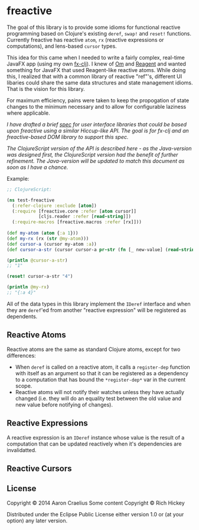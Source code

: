 # freactive

The goal of this library is to provide some idioms for functional reactive programming based on Clojure's existing `deref`, `swap!` and `reset!` functions. Currently freactive has reactive `atom`, `rx` (reactive expressions or computations), and lens-based  `cursor` types.

This idea for this came when I needed to write a fairly complex, real-time JavaFX app (using my own [fx-clj](https://github.com/aaronc/fx-clj/)). I knew of [Om](https://github.com/swannodette/om) and [Reagent](https://github.com/reagent-project/reagent) and wanted something for JavaFX that used Reagent-like reactive atoms. While doing this, I realized that with a common library of reactive "ref"'s, different UI libaries could share the same data structures and state management idioms. That is the vision for this library.

For maximum efficiency, pains were taken to keep the propogation of state changes to the minimum necessary and to allow for configurable laziness where applicable.

*I have drafted a brief [spec](https://github.com/aaronc/freactive/wiki/User-Interface-Spec) for user interface libraries that could be based upon freactive using a similar Hiccup-like API. The goal is for fx-clj and an freactive-based DOM library to support this spec.*

*The ClojureScript version of the API is described here - as the Java-version was designed first, the ClojureScript version had the benefit of further refinement. The Java-version will be updated to match this document as soon as I have a chance.*

Example:
```clojure
;; ClojureScript:

(ns test-freactive
  (:refer-clojure :exclude [atom])
  (:require [freactive.core :refer [atom cursor]]
            [cljs.reader :refer [read-string]])
  (:require-macros [freactive.macros :refer [rx]]))
  
(def my-atom (atom {:a 1}))
(def my-rx (rx (str @my-atom)))
(def cursor-a (cursor my-atom :a))
(def cursor-a-str (cursor cursor-a pr-str (fn [_ new-value] (read-string new-value))))

(println @cursor-a-str)
;; "1"

(reset! cursor-a-str "4")

(println @my-rx)
;; "{:a 4}"
```

All of the data types in this library implement the `IDeref` interface and
when they are `deref`'ed from another "reactive expression" will be registered
as dependents.

## Reactive Atoms

Reactive atoms are the same as standard Clojure atoms, except for two differences:

* When `deref` is called on a reactive atom, it calls a `register-dep` function
with itself as an argument so that it can be registered as a dependency to
a computation that has bound the `*register-dep*` var in the current scope.
* Reactive atoms will not notify their watches unless they have actually changed
(i.e. they will do an equality test between the old value and new value before
notifying of changes).

## Reactive Expressions

A reactive expression is an `IDeref` instance whose value is the result of
a computation that can be updated reactively when it's dependencies are
invalidatted.


## Reactive Cursors

## License

Copyright © 2014 Aaron Craelius
Some content Copyright © Rich Hickey

Distributed under the Eclipse Public License either version 1.0 or (at
your option) any later version.
